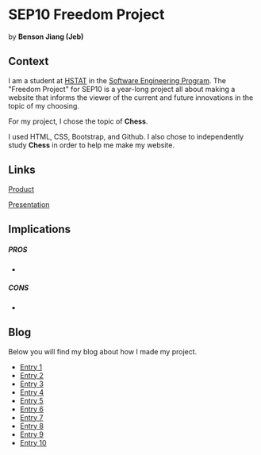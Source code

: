 # SEP10 Freedom Project
by **Benson Jiang (Jeb)**

## Context
I am a student at [HSTAT](https://www.hstat.org/) in the [Software Engineering Program](https://hstatsep.github.io/). The "Freedom Project" for SEP10 is a year-long project all about making a website that informs the viewer of the current and future innovations in the topic of my choosing.

For my project, I chose the topic of **Chess**. 

I used HTML, CSS, Bootstrap, and Github. I also chose to independently study **Chess** in order to help me make my website.

## Links

[Product](https://bensonji5482.github.io/sep10-freedom-project/)

[Presentation](https://docs.google.com/presentation/d/1veKDf-8Cu95iq0JEvdt3tlMJCiqVcZXJZViqBhBQBec/edit?slide=id.p#slide=id.p)

## Implications
##### PROS
* 
##### CONS
* 


## Blog
Below you will find my blog about how I made my project.

* [Entry 1](blog/entry01.md)
* [Entry 2](blog/entry02.md)
* [Entry 3](blog/entry03.md)
* [Entry 4](blog/entry04.md)
* [Entry 5](blog/entry05.md)
* [Entry 6](blog/entry06.md)
* [Entry 7](blog/entry07.md)
* [Entry 8](blog/entry08.md)
* [Entry 9](blog/entry09.md)
* [Entry 10](blog/entry10.md)
